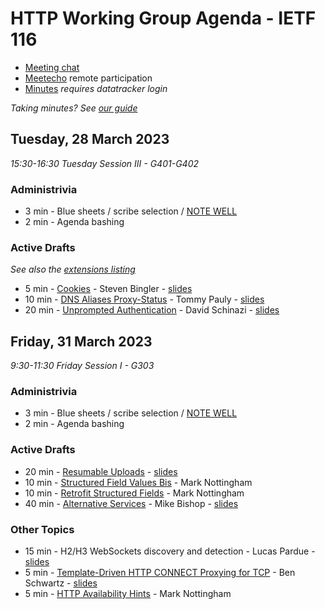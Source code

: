 # HTTP Working Group Agenda - IETF 116

* [Meeting chat](https://zulip.ietf.org/#narrow/stream/httpbis)
* [Meetecho](https://meetings.conf.meetecho.com/ietf116/?group=httpbis&short=httpbis&item=2) remote participation
* [Minutes](https://notes.ietf.org/notes-ietf-116-httpbis) _requires datatracker login_

*Taking minutes? See [our guide](https://github.com/httpwg/wiki/wiki/TakingMinutes)*


## Tuesday, 28 March 2023

_15:30-16:30 Tuesday Session III - G401-G402_


### Administrivia

*  3 min - Blue sheets / scribe selection / [NOTE WELL](https://www.ietf.org/about/note-well/)
*  2 min - Agenda bashing

### Active Drafts

_See also the [extensions listing](https://httpwg.org/http-extensions/)_

*  5 min - [Cookies](https://datatracker.ietf.org/doc/draft-ietf-httpbis-rfc6265bis) - Steven Bingler - [slides](cookies.pdf)
* 10 min - [DNS Aliases Proxy-Status](https://datatracker.ietf.org/doc/draft-ietf-httpbis-alias-proxy-status) - Tommy Pauly - [slides](alias-proxy-status.pdf)
* 20 min - [Unprompted Authentication](https://datatracker.ietf.org/doc/draft-ietf-httpbis-unprompted-auth) - David Schinazi - [slides](unprompted-auth.pdf)


## Friday, 31 March 2023

_9:30-11:30 Friday Session I - G303_

### Administrivia

*  3 min - Blue sheets / scribe selection / [NOTE WELL](https://www.ietf.org/about/note-well/)
*  2 min - Agenda bashing


### Active Drafts

* 20 min - [Resumable Uploads](https://datatracker.ietf.org/doc/draft-ietf-httpbis-resumable-upload) - [slides](resumable-uploads.pdf)
* 10 min - [Structured Field Values Bis](https://datatracker.ietf.org/doc/draft-ietf-httpbis-sfbis) - Mark Nottingham
* 10 min - [Retrofit Structured Fields](https://datatracker.ietf.org/doc/draft-ietf-httpbis-retrofit) - Mark Nottingham
* 40 min - [Alternative Services](https://datatracker.ietf.org/doc/draft-ietf-httpbis-rfc7838bis) - Mike Bishop - [slides](altsvcb.pdf)


### Other Topics

* 15 min - H2/H3 WebSockets discovery and detection - Lucas Pardue - [slides](websocket-discovery.pdf)
*  5 min - [Template-Driven HTTP CONNECT Proxying for TCP](https://www.ietf.org/archive/id/draft-schwartz-httpbis-connect-tcp-01.html) - Ben Schwartz - [slides](template-driven-connect-proxy.pdf)
*  5 min - [HTTP Availability Hints](https://www.ietf.org/archive/id/draft-nottingham-http-availability-hints-00.html) - Mark Nottingham
